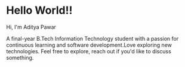 # Hello World!!
<img src="https://mir-s3-cdn-cf.behance.net/project_modules/max_1200/81bb4b165684019.640b6038d133e.gif" alt="Mobile Banner" style="width: 100%; max-width: 680px; max-height:285px; display: none;">



 Hi, I'm Aditya Pawar

 
 A final-year B.Tech Information Technology student with a passion for continuous learning and software development.Love exploring new technologies.
 Feel free to explore, reach out if you'd like to discuss something.
